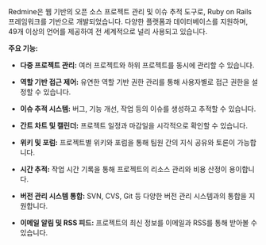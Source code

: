 Redmine은 웹 기반의 오픈 소스 프로젝트 관리 및 이슈 추적 도구로, Ruby on Rails 프레임워크를 기반으로 개발되었습니다. 다양한 플랫폼과 데이터베이스를 지원하며, 49개 이상의 언어를 제공하여 전 세계적으로 널리 사용되고 있습니다. 

**주요 기능:**

- **다중 프로젝트 관리:** 여러 프로젝트와 하위 프로젝트를 동시에 관리할 수 있습니다.
    
- **역할 기반 접근 제어:** 유연한 역할 기반 권한 관리를 통해 사용자별로 접근 권한을 설정할 수 있습니다.
    
- **이슈 추적 시스템:** 버그, 기능 개선, 작업 등의 이슈를 생성하고 추적할 수 있습니다.
    
- **간트 차트 및 캘린더:** 프로젝트 일정과 마감일을 시각적으로 확인할 수 있습니다.
    
- **위키 및 포럼:** 프로젝트별 위키와 포럼을 통해 팀원 간의 지식 공유와 토론이 가능합니다.
    
- **시간 추적:** 작업 시간 기록을 통해 프로젝트의 리소스 관리와 비용 산정이 용이합니다.
    
- **버전 관리 시스템 통합:** SVN, CVS, Git 등 다양한 버전 관리 시스템과의 통합을 지원합니다.
    
- **이메일 알림 및 RSS 피드:** 프로젝트의 최신 정보를 이메일과 RSS를 통해 받아볼 수 있습니다.
    